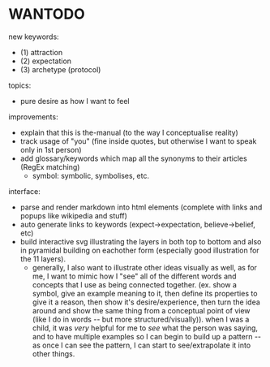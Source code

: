 # WANTODO

new keywords:
- (1) attraction
- (2) expectation
- (3) archetype (protocol)

topics:
- pure desire as how I want to feel

improvements:
- explain that this is the-manual (to the way I conceptualise reality)
- track usage of "you" (fine inside quotes, but otherwise I want to speak only in 1st person)
- add glossary/keywords which map all the synonyms to their articles (RegEx matching)
  - symbol: symbolic, symbolises, etc.

interface:
- parse and render markdown into html elements (complete with links and popups like wikipedia and stuff)
- auto generate links to keywords (expect->expectation, believe->belief, etc)
- build interactive svg illustrating the layers in both top to bottom and also in pyramidal building on eachother form (especially good illustration for the 11 layers).
  - generally, I also want to illustrate other ideas visually as well, as for me, I want to mimic how I "see" all of the different words and concepts that I use as being connected together. (ex. show a symbol, give an example meaning to it, then define its properties to give it a reason, then show it's desire/experience, then turn the idea around and show the same thing from a conceptual point of view (like I do in words -- but more structured/visually)). when I was a child, it was *very* helpful for me to *see* what the person was saying, and to have multiple examples so I can begin to build up a pattern -- as once I can see the pattern, I can start to see/extrapolate it into other things.
